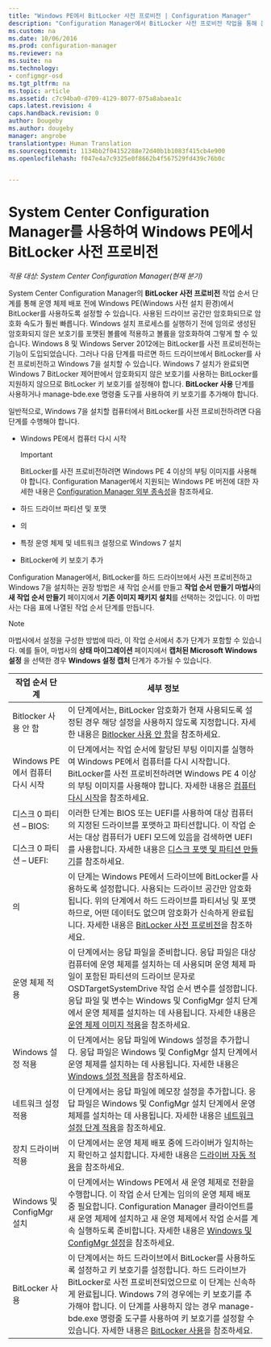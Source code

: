 ```yaml
---
title: "Windows PE에서 BitLocker 사전 프로비전 | Configuration Manager"
description: "Configuration Manager에서 BitLocker 사전 프로비전 작업을 통해 운영 체제를 배포하기 전에 Windows 사전 설치 환경에서 BitLocker를 사용하도록 설정합니다."
ms.custom: na
ms.date: 10/06/2016
ms.prod: configuration-manager
ms.reviewer: na
ms.suite: na
ms.technology:
- configmgr-osd
ms.tgt_pltfrm: na
ms.topic: article
ms.assetid: c7c94ba0-d709-4129-8077-075a8abaea1c
caps.latest.revision: 4
caps.handback.revision: 0
author: Dougeby
ms.author: dougeby
manager: angrobe
translationtype: Human Translation
ms.sourcegitcommit: 1134bb2f04152288e72d40b1b1083f415cb4e900
ms.openlocfilehash: f047e4a7c9325e0f8662b4f567529fd439c76b0c


---
```

# <a name="preprovision-bitlocker-in-windows-pe-with-system-center-configuration-manager"></a>System Center Configuration Manager를 사용하여 Windows PE에서 BitLocker 사전 프로비전

*적용 대상: System Center Configuration Manager(현재 분기)*

System Center Configuration Manager의 **BitLocker 사전 프로비전** 작업 순서 단계를 통해 운영 체제 배포 전에 Windows PE(Windows 사전 설치 환경)에서 BitLocker를 사용하도록 설정할 수 있습니다. 사용된 드라이브 공간만 암호화되므로 암호화 속도가 훨씬 빠릅니다. Windows 설치 프로세스를 실행하기 전에 임의로 생성된 암호화되지 않은 보호기를 포맷된 볼륨에 적용하고 볼륨을 암호화하여 그렇게 할 수 있습니다. Windows 8 및 Windows Server 2012에는 BitLocker를 사전 프로비전하는 기능이 도입되었습니다. 그러나 다음 단계를 따르면 하드 드라이브에서 BitLocker를 사전 프로비전하고 Windows 7을 설치할 수 있습니다. Windows 7 설치가 완료되면 Windows 7 BitLocker 제어판에서 암호화되지 않은 보호기를 사용하는 BitLocker를 지원하지 않으므로 BitLocker 키 보호기를 설정해야 합니다. **BitLocker 사용** 단계를 사용하거나 manage-bde.exe 명령줄 도구를 사용하여 키 보호기를 추가해야 합니다.  

 일반적으로, Windows 7을 설치할 컴퓨터에서 BitLocker를 사전 프로비전하려면 다음 단계를 수행해야 합니다.  

-   Windows PE에서 컴퓨터 다시 시작  

    > [!IMPORTANT]  
    >  BitLocker를 사전 프로비전하려면 Windows PE 4 이상의 부팅 이미지를 사용해야 합니다. Configuration Manager에서 지원되는 Windows PE 버전에 대한 자세한 내용은 [Configuration Manager 외부 종속성](../plan-design/infrastructure-requirements-for-operating-system-deployment.md#BKMK_ExternalDependencies)을 참조하세요.  

-   하드 드라이브 파티션 및 포맷  

-   의  

-   특정 운영 체제 및 네트워크 설정으로 Windows 7 설치  

-   BitLocker에 키 보호기 추가  

 Configuration Manager에서, BitLocker를 하드 드라이브에서 사전 프로비전하고 Windows 7을 설치하는 권장 방법은 새 작업 순서를 만들고 **작업 순서 만들기 마법사**의 **새 작업 순서 만들기** 페이지에서 **기존 이미지 패키지 설치**를 선택하는 것입니다. 이 마법사는 다음 표에 나열된 작업 순서 단계를 만듭니다.  

> [!NOTE]  
>  마법사에서 설정을 구성한 방법에 따라, 이 작업 순서에서 추가 단계가 포함할 수 있습니다. 예를 들어, 마법사의 **상태 마이그레이션** 페이지에서 **캡처된 Microsoft Windows 설정** 을 선택한 경우 **Windows 설정 캡처** 단계가 추가될 수 있습니다.  

|작업 순서 단계|세부 정보|  
|------------------------|-------------|  
|Bitlocker 사용 안 함|이 단계에서는, BitLocker 암호화가 현재 사용되도록 설정된 경우 해당 설정을 사용하지 않도록 지정합니다. 자세한 내용은 [Bitlocker 사용 안 함](../understand/task-sequence-steps.md#BKMK_DisableBitLocker)을 참조하세요.|  
|Windows PE에서 컴퓨터 다시 시작|이 단계에서는 작업 순서에 할당된 부팅 이미지를 실행하여 Windows PE에서 컴퓨터를 다시 시작합니다. BitLocker를 사전 프로비전하려면 Windows PE 4 이상의 부팅 이미지를 사용해야 합니다. 자세한 내용은 [컴퓨터 다시 시작](../understand/task-sequence-steps.md#BKMK_RestartComputer)을 참조하세요.|  
|디스크 0 파티션 – BIOS:<br /><br /> 디스크 0 파티션 – UEFI:|이러한 단계는 BIOS 또는 UEFI를 사용하여 대상 컴퓨터의 지정된 드라이브를 포맷하고 파티션합니다. 이 작업 순서는 대상 컴퓨터가 UEFI 모드에 있음을 검색하면 UEFI를 사용합니다. 자세한 내용은 [디스크 포맷 및 파티션 만들기](../understand/task-sequence-steps.md#BKMK_FormatandPartitionDisk)를 참조하세요.|  
|의|이 단계는 Windows PE에서 드라이브에 BitLocker를 사용하도록 설정합니다. 사용되는 드라이브 공간만 암호화됩니다. 위의 단계에서 하드 드라이브를 파티셔닝 및 포맷하므로, 어떤 데이터도 없으며 암호화가 신속하게 완료됩니다. 자세한 내용은 [BitLocker 사전 프로비전](../understand/task-sequence-steps.md#BKMK_PreProvisionBitLocker)을 참조하세요.|  
|운영 체제 적용|이 단계에서는 응답 파일을 준비합니다. 응답 파일은 대상 컴퓨터에 운영 체제를 설치하는 데 사용되며 운영 체제 파일이 포함된 파티션의 드라이브 문자로 OSDTargetSystemDrive 작업 순서 변수를 설정합니다. 응답 파일 및 변수는 Windows 및 ConfigMgr 설치 단계에서 운영 체제를 설치하는 데 사용됩니다. 자세한 내용은 [운영 체제 이미지 적용](../understand/task-sequence-steps.md#BKMK_ApplyOperatingSystemImage)을 참조하세요.|  
|Windows 설정 적용|이 단계에서는 응답 파일에 Windows 설정을 추가합니다. 응답 파일은 Windows 및 ConfigMgr 설치 단계에서 운영 체제를 설치하는 데 사용됩니다. 자세한 내용은 [Windows 설정 적용](../understand/task-sequence-steps.md#BKMK_ApplyWindowsSettings)을 참조하세요.|  
|네트워크 설정 적용|이 단계에서는 응답 파일에 메모장 설정을 추가합니다. 응답 파일은 Windows 및 ConfigMgr 설치 단계에서 운영 체제를 설치하는 데 사용됩니다. 자세한 내용은 [네트워크 설정 단계 적용](../understand/task-sequence-steps.md#BKMK_ApplyNetworkSettings)을 참조하세요.|  
|장치 드라이버 적용|이 단계에서는 운영 체제 배포 중에 드라이버가 일치하는지 확인하고 설치합니다. 자세한 내용은 [드라이버 자동 적용](../understand/task-sequence-steps.md#BKMK_AutoApplyDrivers)을 참조하세요.|  
|Windows 및 ConfigMgr 설치|이 단계에서는 Windows PE에서 새 운영 체제로 전환을 수행합니다. 이 작업 순서 단계는 임의의 운영 체제 배포 중 필요합니다. Configuration Manager 클라이언트를 새 운영 체제에 설치하고 새 운영 체제에서 작업 순서를 계속 실행하도록 준비합니다. 자세한 내용은 [Windows 및 ConfigMgr 설정](../understand/task-sequence-steps.md#BKMK_SetupWindowsandConfigMgr)을 참조하세요.|  
|BitLocker 사용|이 단계에서는 하드 드라이브에서 BitLocker를 사용하도록 설정하고 키 보호기를 설정합니다. 하드 드라이브가 BitLocker로 사전 프로비전되었으므로 이 단계는 신속하게 완료됩니다. Windows 7의 경우에는 키 보호기를 추가해야 합니다. 이 단계를 사용하지 않는 경우 manage-bde.exe 명령줄 도구를 사용하여 키 보호기를 설정할 수 있습니다. 자세한 내용은 [BitLocker 사용](../understand/task-sequence-steps.md#BKMK_EnableBitLocker)을 참조하세요.|  



<!--HONumber=Nov16_HO1-->



